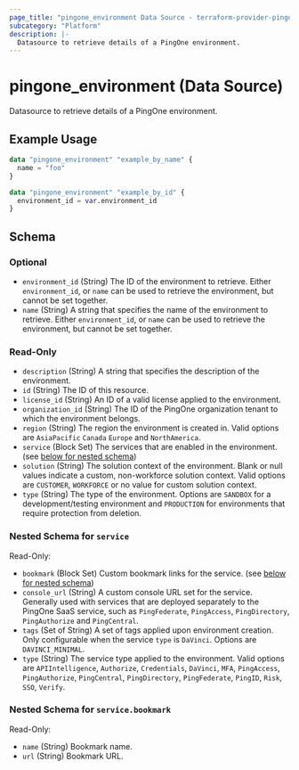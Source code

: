 ```yaml
---
page_title: "pingone_environment Data Source - terraform-provider-pingone"
subcategory: "Platform"
description: |-
  Datasource to retrieve details of a PingOne environment.
---
```


# pingone_environment (Data Source)

Datasource to retrieve details of a PingOne environment.

## Example Usage

```terraform
data "pingone_environment" "example_by_name" {
  name = "foo"
}

data "pingone_environment" "example_by_id" {
  environment_id = var.environment_id
}
```

<!-- schema generated by tfplugindocs -->
## Schema

### Optional

- `environment_id` (String) The ID of the environment to retrieve. Either `environment_id`, or `name` can be used to retrieve the environment, but cannot be set together.
- `name` (String) A string that specifies the name of the environment to retrieve. Either `environment_id`, or `name` can be used to retrieve the environment, but cannot be set together.

### Read-Only

- `description` (String) A string that specifies the description of the environment.
- `id` (String) The ID of this resource.
- `license_id` (String) An ID of a valid license applied to the environment.
- `organization_id` (String) The ID of the PingOne organization tenant to which the environment belongs.
- `region` (String) The region the environment is created in.  Valid options are `AsiaPacific` `Canada` `Europe` and `NorthAmerica`.
- `service` (Block Set) The services that are enabled in the environment. (see [below for nested schema](#nestedblock--service))
- `solution` (String) The solution context of the environment.  Blank or null values indicate a custom, non-workforce solution context.  Valid options are `CUSTOMER`, `WORKFORCE` or no value for custom solution context.
- `type` (String) The type of the environment.  Options are `SANDBOX` for a development/testing environment and `PRODUCTION` for environments that require protection from deletion.

<a id="nestedblock--service"></a>
### Nested Schema for `service`

Read-Only:

- `bookmark` (Block Set) Custom bookmark links for the service. (see [below for nested schema](#nestedblock--service--bookmark))
- `console_url` (String) A custom console URL set for the service.  Generally used with services that are deployed separately to the PingOne SaaS service, such as `PingFederate`, `PingAccess`, `PingDirectory`, `PingAuthorize` and `PingCentral`.
- `tags` (Set of String) A set of tags applied upon environment creation.  Only configurable when the service `type` is `DaVinci`.  Options are `DAVINCI_MINIMAL`.
- `type` (String) The service type applied to the environment.  Valid options are `APIIntelligence`, `Authorize`, `Credentials`, `DaVinci`, `MFA`, `PingAccess`, `PingAuthorize`, `PingCentral`, `PingDirectory`, `PingFederate`, `PingID`, `Risk`, `SSO`, `Verify`.

<a id="nestedblock--service--bookmark"></a>
### Nested Schema for `service.bookmark`

Read-Only:

- `name` (String) Bookmark name.
- `url` (String) Bookmark URL.
